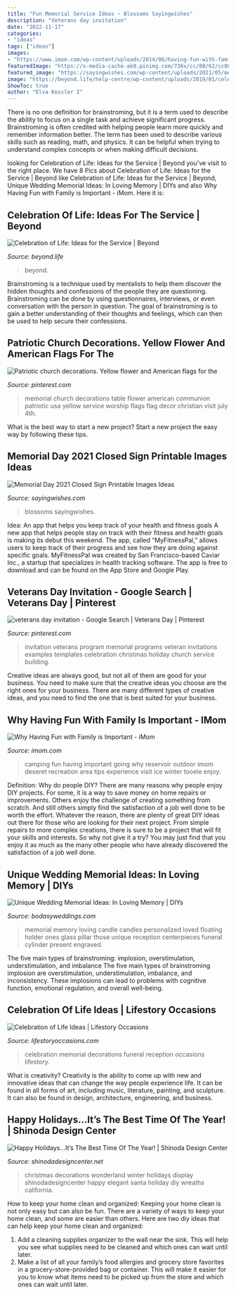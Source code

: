 ```yaml
---
title: "Fun Memorial Service Ideas ~ Blossoms Sayingwishes"
description: "Veterans day invitation"
date: "2022-11-17"
categories:
- "ideas"
tags: ["ideas"]
images:
- "https://www.imom.com/wp-content/uploads/2014/06/having-fun-with-family-is-important.jpg"
featuredImage: "https://s-media-cache-ak0.pinimg.com/736x/cc/80/62/cc8062e164bedb0e0e8158d1c641565a.jpg"
featured_image: "https://sayingwishes.com/wp-content/uploads/2021/05/memorial-day-closed-sign-5-1024x1024.jpg"
image: "https://beyond.life/help-centre/wp-content/uploads/2019/01/celebration-of-life-funeral.jpg"
ShowToc: true
author: "Elva Kessler I"
---
```



There is no one definition for brainstroming, but it is a term used to describe the ability to focus on a single task and achieve significant progress. Brainstroming is often credited with helping people learn more quickly and remember information better. The term has been used to describe various skills such as reading, math, and physics. It can be helpful when trying to understand complex concepts or when making difficult decisions.

	

		
looking for Celebration of Life: Ideas for the Service | Beyond you've visit to the right place. We have 8 Pics about Celebration of Life: Ideas for the Service | Beyond like Celebration of Life: Ideas for the Service | Beyond, Unique Wedding Memorial Ideas: In Loving Memory | DIYs and also Why Having Fun with Family is Important - iMom. Here it is:
		
    
## Celebration Of Life: Ideas For The Service | Beyond

<img loading=lazy src="https://beyond.life/help-centre/wp-content/uploads/2019/01/celebration-of-life-funeral.jpg" onerror="this.onerror=null;this.src='https://tse1.mm.bing.net/th?id=OIP.b6Rpw6K1Ze64lYVK_EHQ0gHaE8&amp;pid=15.1';" alt="Celebration of Life: Ideas for the Service | Beyond">

_Source: beyond.life_

>beyond. 

	

Brainstroming is a technique used by mentalists to help them discover the hidden thoughts and confessions of the people they are questioning. Brainstroming can be done by using questionnaires, interviews, or even conversation with the person in question. The goal of brainstroming is to gain a better understanding of their thoughts and feelings, which can then be used to help secure their confessions.

    
## Patriotic Church Decorations. Yellow Flower And American Flags For The

<img loading=lazy src="https://i.pinimg.com/736x/ec/76/1a/ec761ac7f9a0d4ba6dbd4d10f0e24676--memorial-day-usa-church-decorations.jpg" onerror="this.onerror=null;this.src='https://tse3.mm.bing.net/th?id=OIP.-Ou9eI45spT4KWKaoJpPigHaJ3&amp;pid=15.1';" alt="Patriotic church decorations. Yellow flower and American flags for the">

_Source: pinterest.com_

>memorial church decorations table flower american communion patriotic usa yellow service worship flags flag decor christian visit july 4th. 

	

What is the best way to start a new project?
Start a new project the easy way by following these tips.

    
## Memorial Day 2021 Closed Sign Printable Images Ideas

<img loading=lazy src="https://sayingwishes.com/wp-content/uploads/2021/05/memorial-day-closed-sign-5-1024x1024.jpg" onerror="this.onerror=null;this.src='https://tse3.mm.bing.net/th?id=OIP.KpEo-cphZNdBwigIOR-O4gHaHa&amp;pid=15.1';" alt="Memorial Day 2021 Closed Sign Printable Images Ideas">

_Source: sayingwishes.com_

>blossoms sayingwishes. 

	

Idea: An app that helps you keep track of your health and fitness goals
A new app that helps people stay on track with their fitness and health goals is making its debut this weekend. The app, called “MyFitnessPal,” allows users to keep track of their progress and see how they are doing against specific goals. MyFitnessPal was created by San Francisco-based Caviar Inc., a startup that specializes in health tracking software. The app is free to download and can be found on the App Store and Google Play.

    
## Veterans Day Invitation - Google Search | Veterans Day | Pinterest

<img loading=lazy src="https://s-media-cache-ak0.pinimg.com/736x/cc/80/62/cc8062e164bedb0e0e8158d1c641565a.jpg" onerror="this.onerror=null;this.src='https://tse4.mm.bing.net/th?id=OIP.WL3FyAorEljHfiO8BQXHhgHaLH&amp;pid=15.1';" alt="veterans day invitation - Google Search | Veterans Day | Pinterest">

_Source: pinterest.com_

>invitation veterans program memorial programs veteran invitations examples templates celebration christmas holiday church service building. 

	

Creative ideas are always good, but not all of them are good for your business. You need to make sure that the creative ideas you choose are the right ones for your business. There are many different types of creative ideas, and you need to find the one that is best suited for your business.

    
## Why Having Fun With Family Is Important - IMom

<img loading=lazy src="https://www.imom.com/wp-content/uploads/2014/06/having-fun-with-family-is-important.jpg" onerror="this.onerror=null;this.src='https://tse3.mm.bing.net/th?id=OIP.lpiaNMt5W24xhwCm7mXLqgHaDt&amp;pid=15.1';" alt="Why Having Fun with Family is Important - iMom">

_Source: imom.com_

>camping fun having important going why reservoir outdoor imom deseret recreation area tips experience visit ice winter tooele enjoy. 

	

Definition: Why do people DIY?
There are many reasons why people enjoy DIY projects. For some, it is a way to save money on home repairs or improvements. Others enjoy the challenge of creating something from scratch. And still others simply find the satisfaction of a job well done to be worth the effort.
Whatever the reason, there are plenty of great DIY ideas out there for those who are looking for their next project. From simple repairs to more complex creations, there is sure to be a project that will fit your skills and interests. So why not give it a try? You may just find that you enjoy it as much as the many other people who have already discovered the satisfaction of a job well done.

    
## Unique Wedding Memorial Ideas: In Loving Memory | DIYs

<img loading=lazy src="https://bodasyweddings.com/wp-content/uploads/2016/08/In-Loving-Memory-memorial-candle.jpg" onerror="this.onerror=null;this.src='https://tse4.mm.bing.net/th?id=OIP.pgsJzsVr7MCRLdsGwxhkwgHaLG&amp;pid=15.1';" alt="Unique Wedding Memorial Ideas: In Loving Memory | DIYs">

_Source: bodasyweddings.com_

>memorial memory loving candle candles personalized loved floating holder ones glass pillar those unique reception centerpieces funeral cylinder present engraved. 

	

The five main types of brainstroming: implosion, overstimulation, understimulation, and imbalance
The five main types of brainstroming implosion are overstimulation, understimulation, imbalance, and inconsistency. These implosions can lead to problems with cognitive function, emotional regulation, and overall well-being.

    
## Celebration Of Life Ideas | Lifestory Occasions

<img loading=lazy src="http://www.lifestoryoccasions.com/wp-content/uploads/2014/12/celebration-of-life11.jpg" onerror="this.onerror=null;this.src='https://tse4.mm.bing.net/th?id=OIP.eup0WcVWdaquJv-r16kYFwHaLH&amp;pid=15.1';" alt="Celebration of Life Ideas | Lifestory Occasions">

_Source: lifestoryoccasions.com_

>celebration memorial decorations funeral reception occasions lifestory. 

	

What is creativity?
Creativity is the ability to come up with new and innovative ideas that can change the way people experience life. It can be found in all forms of art, including music, literature, painting, and sculpture. It can also be found in design, architecture, engineering, and business.

    
## Happy Holidays…It’s The Best Time Of The Year! | Shinoda Design Center

<img loading=lazy src="http://www.shinodadesigncenter.net/wordpress/wp-content/uploads/2013/11/IMG_0171-Picture-Of-The-Day-1100-120113.jpg" onerror="this.onerror=null;this.src='https://tse4.mm.bing.net/th?id=OIP.F31sk7QRk9RPPq_GX_kEBAHaLH&amp;pid=15.1';" alt="Happy Holidays…It’s The Best Time Of The Year! | Shinoda Design Center">

_Source: shinodadesigncenter.net_

>christmas decorations wonderland winter holidays display shinodadesigncenter happy elegant santa holiday diy wreaths california. 

	

How to keep your home clean and organized:
Keeping your home clean is not only easy but can also be fun. There are a variety of ways to keep your home clean, and some are easier than others. Here are two diy ideas that can help keep your home clean and organized:
1. Add a cleaning supplies organizer to the wall near the sink. This will help you see what supplies need to be cleaned and which ones can wait until later.
2. Make a list of all your family’s food allergies and grocery store favorites in a grocery-store-provided bag or container. This will make it easier for you to know what items need to be picked up from the store and which ones can wait until later.

